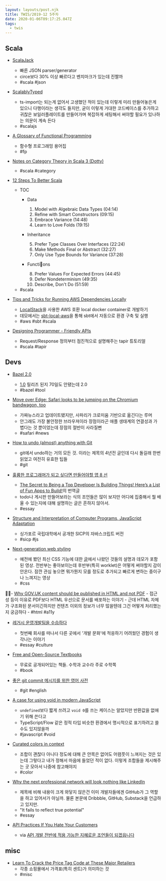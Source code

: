```yaml
---
layout: layouts/post.njk
title: TWIS/2019-12 5주차
date: 2020-01-06T09:17:25.047Z
tags:
  - twis
---
```



## Scala
- [ScalaJack](https://github.com/gzoller/scalajack)
	- 빠른 JSON parser/generator
	- circe보다 30% 이상 빠르다고 벤치마크가 있는데 진짤까
	- #scala #json

- [ScalablyTyped](https://github.com/oyvindberg/ScalablyTyped)
	- ts-import는 되는게 없어서 고생했던 적이 있는데 이렇게 미리 만들어놓은게 있으니 다행이라는 생각도 들지만, 굳이 이렇게 거대한 코드베이스를 추가하고 귀찮은 보일러플레이트를 만들어가며 복잡하게 세팅해서 써야할 필요가 있나하는 의문이 계속 든다
	- #scalajs

- [A Glossary of Functional Programming](http://degoes.net/articles/fp-glossary)
	- 함수형 프로그래밍 용어집
	- #fp

- [Notes on Category Theory in Scala 3 (Dotty)](https://typista.org/categories-in-dotty/)
	- #scala #category

- [12 Steps To Better Scala](https://www.youtube.com/watch?v=71yhnTGw0hY)
  - TOC
      - Data

        1. Model with Algebraic Data Types (04:14)
        2. Refine with Smart Constructors (09:15)
        3. Embrace Variance (14:48)
        4. Learn to Love Folds (19:15)
      - Inheritance

        5. Prefer Type Classes Over Interfaces (22:24)
        6. Make Methods Final or Abstract (32:27)
        7. Only Use Type Bounds for Variance (37:28)
      - Functions

        8. Prefer Values For Expected Errors (44:45)
        9. Defer Nondeterminism (49:35)
        10. Describe, Don't Do (51:59)
  - #scala

- [Tips and Tricks for Running AWS Dependencies Locally](https://www.youtube.com/watch?v=D03r2-LMSbk)
	- [LocalStack](https://localstack.cloud/)을 사용한 AWS 호환 local docker container로 개발하기
	- 데모에서는 [sbt-local-aws](https://github.com/marialivia16/sbt-local-aws)을 통해 sbt에서 자동으로 환경 구축 및 실행
	- #aws #sbt #scala

- [Designing Programmer - Friendly APIs](https://youtube.com/watch?v=I3loMuHnYqw)
	- Request/Response 정의부터 점진적으로 설명해주는 tapir 튜토리얼
	- #scala #tapir


## Devs
- [Bazel 2.0](https://blog.bazel.build/2019/12/19/bazel-2.0.html)
	- [1.0](https://blog.bazel.build/2019/10/10/bazel-1.0.html) 릴리즈 된지 70일도 안됐는데 2.0
	- #bazel #tool

- [Move over Edge: Safari looks to be jumping on the Chromium bandwagon, too](https://chromeunboxed.com/apple-safari-google-chrome-chromium-browser-open-source/)
	- 가짜뉴스라고 업데이트됐지만, 사파리가 크로미움 기반으로 옮긴다는 루머
	- 안그래도 가장 불안정한 브라우져이라 장점이라곤 애플 생태계의 연결성과 가볍다는 것 뿐이었는데 장점의 절반이 사라질뻔
	- #safari #news

- [How to undo (almost) anything with Git](https://github.blog/2015-06-08-how-to-undo-almost-anything-with-git)
	- git에서 undo하는 거의 모든 것. 이라는 제목의 4년전 글인데 다시 돌길래 한번 읽었고 여전히 유효한 팁들
	- #git

- [훌륭한 프로그래머가 되고 싶다면 만들어야할 앱 8 선](https://tagilog.tistory.com/579)
	- [The Secret to Being a Top Developer Is Building Things! Here’s a List of Fun Apps to Build!](https://medium.com/better-programming/the-secret-to-being-a-top-developer-is-building-things-heres-a-list-of-fun-apps-to-build-aac61ac0736c)의 번역글
	- todo나 게시판 만들어보라는 식의 조언들은 많이 보지만 어디에 집중해서 뭘 배울 수 있는지에 대해 설명하는 글은 흔하지 않아서.
	- #essay

- [Structure and Interpretation of Computer Programs, JavaScript Adaptation](https://sicp.comp.nus.edu.sg/)
	- 싱가포르 국립대학에서 공개한 SICP의 자바스크립트 버전
	- #sicp #js

- [Next-generation web styling](https://www.youtube.com/watch?v=-oyeaIirVC0)
	- 예전에 봤던 최신 CSS 기능에 대한 [글](https://pawelgrzybek.com/does-javascript-keep-you-too-busy-to-care-about-css-here-are-recent-features-you-want-to-know-about/)에서 나왔던 것들의 설명과 데모가 포함된 영상. 전반부는 좋아보이는데 후반부(특히 worklet)은 어떻게 써야할지 감이 안온다. 잠깐 관심 놓으면 뭐가뭔지 모를 정도로 추가되고 빠르게 변하는 중이구나 느껴지는 영상
	- #css

- [Why GOV.UK content should be published in HTML and not PDF](https://gds.blog.gov.uk/2018/07/16/why-gov-uk-content-should-be-published-in-html-and-not-pdf)
	- 접근성 등이 이유로 PDF보다 HTML 우선으로 문서를 배포하는 이야기
	- 근데 HTML 자체가 구조화된 문서이긴하지만 컨텐츠 이외의 정보가 너무 많을텐데 그건 어떻게 처리했는지 궁금하다
	- #html #a11y

- [레거시 운영개발팀을 수습하다](https://greypencil.tistory.com/113)
	- 첫번째 회사를 떠나서 다른 곳에서 '개발 문화'에 적응하기 어려웠던 경험이 생각나는 이야기
	- #essay #culture

- [Free and Open-Source Textbooks](http://danaernst.com/resources/free-and-open-source-textbooks)
	- 무료로 공개되어있는 책들. 수학과 교수라 주로 수학쪽
	- #book

- [좋은 git commit 메시지를 위한 영어 사전](https://blog.ull.im/engineering/2019/03/10/logs-on-git.html)
	- #git #english

- [A case for using void in modern JavaScript](https://gist.github.com/slikts/dee3702357765dda3d484d8888d3029e)
	- `undefined`보다 짧게 쓰려고 `void 0`를 쓰는 케이스는 알았지만 반환값을 없애기 위해 쓴다고
	- TypeScript/Flow 같은 정적 타입 비슷한 환경에서 명시적으로 표기하려고 쓸 수도 있지않을까
	- #javascript #void

- [Curated colors in context](https://www.happyhues.co/)
	- 조합이 괜찮다 아니다 정도에 대해 큰 안목은 없어도 어렴풋이 느껴지는 것은 있는데 그렇다고 내가 정해서 마음에 들었던 적이 없다. 이렇게 조합들을 제시해주는 곳 모아서 나중에 참고해야지
	- #color

- [Why the next professional network will look nothing like LinkedIn](https://wfh.substack.com/p/why-the-next-professional-network)
	- 제목에 비해 내용이 크게 와닿지 않은건 이미 개발자들에겐 GitHub가 그 역할을 하고 있어서가 아닐까. 물론 본문에 Dribbble, GitHub, Substack을 언급하고 있지만.
	- "It fails to reflect true potential"
	- #essay

- [API Practices If You Hate Your Customers](https://queue.acm.org/detail.cfm?id=3375635)
	- via [API 개발 전반에 적용 가능한 지혜로운 조언들이 되겠읍니다](https://twitter.com/summerlight00/status/1205241716975919105)


## misc
- [Learn To Crack the Price Tag Code at These Major Retailers](https://www.rather-be-shopping.com/blog/2013/09/24/retailers-big-secret-crack-the-price-tag-code/)
	- 각종 쇼핑몰에서 가격표(특히 센트)가 의미하는 것
	- #misc


